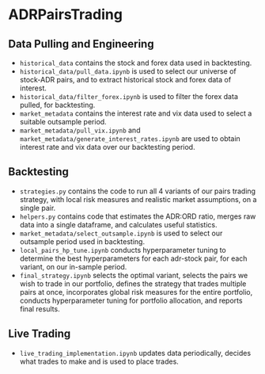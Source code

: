 # ADRPairsTrading

## Data Pulling and Engineering
- `historical_data` contains the stock and forex data used in backtesting.
- `historical_data/pull_data.ipynb` is used to select our universe of stock-ADR pairs, and to extract historical stock and forex data of interest.
- `historical_data/filter_forex.ipynb` is used to filter the forex data pulled, for backtesting.
- `market_metadata` contains the interest rate and vix data used to select a suitable outsample period.
- `market_metadata/pull_vix.ipynb` and `market_metadata/generate_interest_rates.ipynb` are used to obtain interest rate and vix data over our backtesting period.

## Backtesting
- `strategies.py` contains the code to run all 4 variants of our pairs trading strategy, with local risk measures and realistic market assumptions, on a single pair.
- `helpers.py` contains code that estimates the ADR:ORD ratio, merges raw data into a single dataframe, and calculates useful statistics.
- `market_metadata/select_outsample.ipynb` is used to select our outsample period used in backtesting.
- `local_pairs_hp_tune.ipynb` conducts hyperparameter tuning to determine the best hyperparameters for each adr-stock pair, for each variant, on our in-sample period.
- `final_strategy.ipynb` selects the optimal variant, selects the pairs we wish to trade in our portfolio, defines the strategy that trades multiple pairs at once, incorporates global risk measures for the entire portfolio, conducts hyperparameter tuning for portfolio allocation, and reports final results. 

## Live Trading
- `live_trading_implementation.ipynb` updates data periodically, decides what trades to make and is used to place trades.
